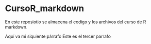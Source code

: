 # CursoR_markdown

En este reposiotio se almacena el codigo y los archivos del curso de R markdown.

Aquí va mi siquiente párrafo
Este es el tercer parrafo 